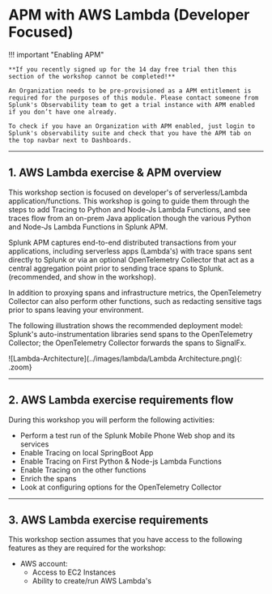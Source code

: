 # APM with AWS Lambda (Developer Focused) 

!!! important "Enabling APM"

    **If you recently signed up for the 14 day free trial then this section of the workshop cannot be completed!**
    
    An Organization needs to be pre-provisioned as a APM entitlement is required for the purposes of this module. Please contact someone from Splunk's Observability team to get a trial instance with APM enabled if you don’t have one already.

    To check if you have an Organization with APM enabled, just login to Splunk's observability suite and check that you have the APM tab on the top navbar next to Dashboards.

---
## 1. AWS Lambda exercise & APM overview
This workshop section is focused on developer's of serverless/Lambda application/functions. This workshop is going to guide them through the steps to add Tracing to Python and Node-Js Lambda Functions, and see traces flow from an on-prem Java application though the various Python and Node-Js Lambda Functions in Splunk APM.

Splunk APM captures end-to-end distributed transactions from your applications, including serverless apps (Lambda's) with trace spans sent directly to Splunk or via an optional OpenTelemetry Collector that  act as a central aggregation point prior to sending trace spans to Splunk. (recommended, and show in the workshop).

In addition to proxying spans and infrastructure metrics, the OpenTelemetry Collector can also perform other functions, such as redacting sensitive tags prior to spans leaving your environment.

The following illustration shows the recommended deployment model: Splunk's auto-instrumentation libraries send spans to the OpenTelemetry Collector; the OpenTelemetry Collector forwards the spans to SignalFx.

![Lambda-Architecture](../images/lambda/Lambda Architecture.png){: .zoom}

---
## 2. AWS Lambda exercise requirements flow
During this workshop you will perform the following activities:

* Perform a test run of the Splunk Mobile Phone Web shop and its services
* Enable Tracing on local SpringBoot App
* Enable Tracing on First Python & Node-js Lambda Functions
* Enable Tracing on the other functions 
* Enrich the spans
* Look at configuring options for the OpenTelemetry Collector

---
## 3. AWS Lambda exercise requirements
This workshop section assumes that you have access to the following features as they are required for the workshop: 

* AWS account:
    * Access to EC2 Instances 
    * Ability to create/run AWS Lambda's
 
